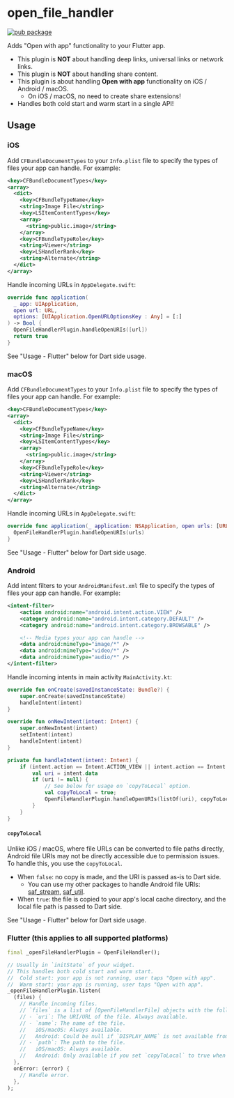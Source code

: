 # open_file_handler

[![pub package](https://img.shields.io/pub/v/open_file_handler.svg)](https://pub.dev/packages/open_file_handler)

Adds "Open with app" functionality to your Flutter app.

- This plugin is **NOT** about handling deep links, universal links or network links.
- This plugin is **NOT** about handling share content.
- This plugin is about handling **Open with app** functionality on iOS / Android / macOS.
  - On iOS / macOS, no need to create share extensions!
- Handles both cold start and warm start in a single API!

## Usage

### iOS

Add `CFBundleDocumentTypes` to your `Info.plist` file to specify the types of files your app can handle. For example:

```xml
<key>CFBundleDocumentTypes</key>
<array>
  <dict>
    <key>CFBundleTypeName</key>
    <string>Image File</string>
    <key>LSItemContentTypes</key>
    <array>
      <string>public.image</string>
    </array>
    <key>CFBundleTypeRole</key>
    <string>Viewer</string>
    <key>LSHandlerRank</key>
    <string>Alternate</string>
  </dict>
</array>
```

Handle incoming URLs in `AppDelegate.swift`:

```swift
override func application(
  _ app: UIApplication,
  open url: URL,
  options: [UIApplication.OpenURLOptionsKey : Any] = [:]
) -> Bool {
  OpenFileHandlerPlugin.handleOpenURIs([url])
  return true
}
```

See "Usage - Flutter" below for Dart side usage.

### macOS

Add `CFBundleDocumentTypes` to your `Info.plist` file to specify the types of files your app can handle. For example:

```xml
<key>CFBundleDocumentTypes</key>
<array>
  <dict>
    <key>CFBundleTypeName</key>
    <string>Image File</string>
    <key>LSItemContentTypes</key>
    <array>
      <string>public.image</string>
    </array>
    <key>CFBundleTypeRole</key>
    <string>Viewer</string>
    <key>LSHandlerRank</key>
    <string>Alternate</string>
  </dict>
</array>
```

Handle incoming URLs in `AppDelegate.swift`:

```swift
override func application(_ application: NSApplication, open urls: [URL]) {
  OpenFileHandlerPlugin.handleOpenURIs(urls)
}
```

See "Usage - Flutter" below for Dart side usage.

### Android

Add intent filters to your `AndroidManifest.xml` file to specify the types of files your app can handle. For example:

```xml
<intent-filter>
    <action android:name="android.intent.action.VIEW" />
    <category android:name="android.intent.category.DEFAULT" />
    <category android:name="android.intent.category.BROWSABLE" />

    <!-- Media types your app can handle -->
    <data android:mimeType="image/*" />
    <data android:mimeType="video/*" />
    <data android:mimeType="audio/*" />
</intent-filter>
```

Handle incoming intents in main activity `MainActivity.kt`:

```kotlin
override fun onCreate(savedInstanceState: Bundle?) {
    super.onCreate(savedInstanceState)
    handleIntent(intent)
}

override fun onNewIntent(intent: Intent) {
    super.onNewIntent(intent)
    setIntent(intent)
    handleIntent(intent)
}

private fun handleIntent(intent: Intent) {
    if (intent.action == Intent.ACTION_VIEW || intent.action == Intent.ACTION_EDIT) {
        val uri = intent.data
        if (uri != null) {
            // See below for usage on `copyToLocal` option.
            val copyToLocal = true;
            OpenFileHandlerPlugin.handleOpenURIs(listOf(uri), copyToLocal)
        }
    }
}
```

#### `copyToLocal`

Unlike iOS / macOS, where file URLs can be converted to file paths directly, Android file URIs may not be directly accessible due to permission issues. To handle this, you use the `copyToLocal`.

- When `false`: no copy is made, and the URI is passed as-is to Dart side.
  - You can use my other packages to handle Android file URIs: [saf_stream](https://pub.dev/packages/saf_stream), [saf_util](https://pub.dev/packages/saf_util).
- When `true`: the file is copied to your app's local cache directory, and the local file path is passed to Dart side.

See "Usage - Flutter" below for Dart side usage.

### Flutter (this applies to all supported platforms)

```dart
final _openFileHandlerPlugin = OpenFileHandler();

// Usually in `initState` of your widget.
// This handles both cold start and warm start.
//  Cold start: your app is not running, user taps "Open with app".
//  Warm start: your app is running, user taps "Open with app".
_openFileHandlerPlugin.listen(
  (files) {
    // Handle incoming files.
    // `files` is a list of [OpenFileHandlerFile] objects with the following properties:
    // - `uri`: The URI/URL of the file. Always available.
    // - `name`: The name of the file.
    //   iOS/macOS: Always available.
    //   Android: Could be null if `DISPLAY_NAME` is not available from the content resolver.
    // - `path`: The path to the file.
    //   iOS/macOS: Always available.
    //   Android: Only available if you set `copyToLocal` to true when calling `OpenFileHandlerPlugin.handleOpenURIs`.
  },
  onError: (error) {
    // Handle error.
  },
);
```
